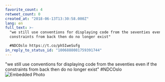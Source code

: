 ```yaml
---
favorite_count: 4
retweet_count: 0
created_at: "2018-06-13T13:30:58.000Z"
lang: en
full_text: >-
  "we still use conventions for displaying code from the seventies even if the
  constraints from back then do no longer exist"

  #NDCOslo https://t.co/ph5IweSufg
in_reply_to_status_id: "1006888081759391744"
---
```


"we still use conventions for displaying code from the seventies even if the
constraints from back then do no longer exist" #NDCOslo
![Embedded Photo](https://twitter-media-coderbyheart.s3.eu-north-1.amazonaws.com/1006891679721242626-DfkyopqWkAAka2K.jpg)
